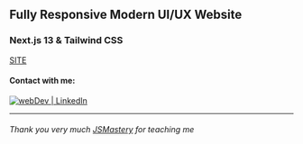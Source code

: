 ## Fully Responsive Modern UI/UX Website 

### Next.js 13 & Tailwind CSS

[SITE](https://hilink.netlify.app/)


#### Contact with me: 
[<img alt="webDev | LinkedIn" src="https://img.shields.io/badge/linkedin-0077B5.svg?&style=for-the-badge&logo=linkedin&logoColor=white" />][linkedin]

[linkedin]: https://www.linkedin.com/in/sergiy-antonyuk/

---

###### Thank you very much [JSMastery](https://www.youtube.com/c/JavaScriptMastery) for teaching me 